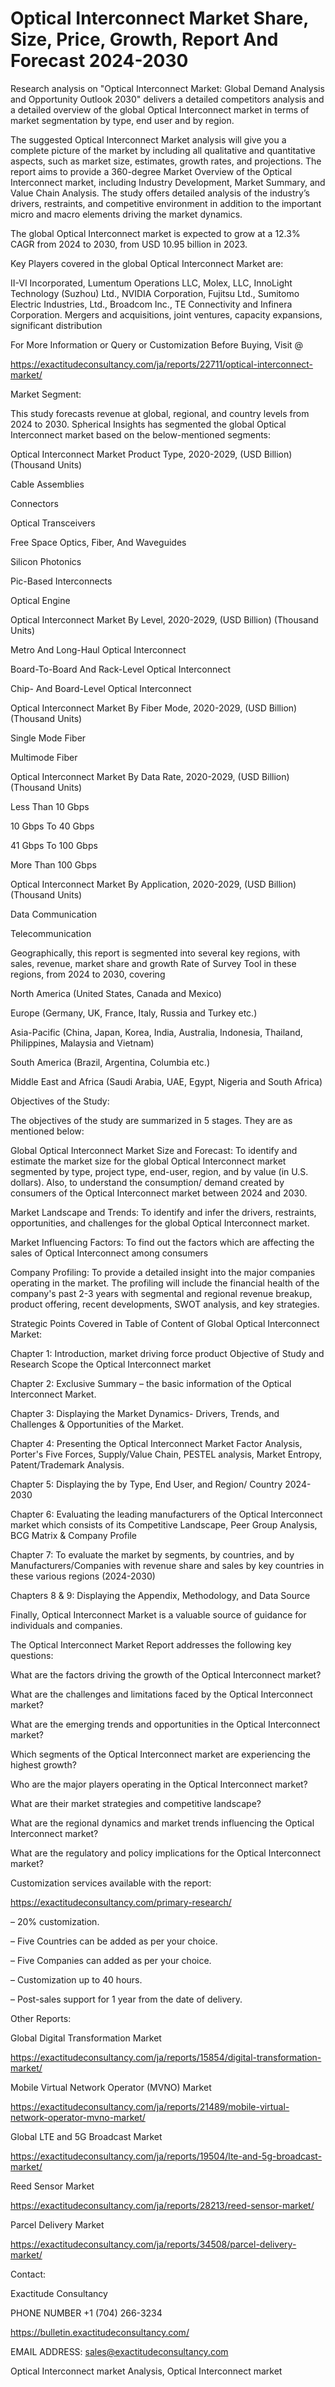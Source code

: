 # Optical Interconnect Market Share, Size, Price, Growth, Report And Forecast 2024-2030

Research analysis on "Optical Interconnect Market: Global Demand Analysis and Opportunity Outlook 2030" delivers a detailed competitors analysis and a detailed overview of the global Optical Interconnect market in terms of market segmentation by type, end user and by region.

The suggested Optical Interconnect Market analysis will give you a complete picture of the market by including all qualitative and quantitative aspects, such as market size, estimates, growth rates, and projections. The report aims to provide a 360-degree Market Overview of the Optical Interconnect market, including Industry Development, Market Summary, and Value Chain Analysis. The study offers detailed analysis of the industry’s drivers, restraints, and competitive environment in addition to the important micro and macro elements driving the market dynamics.

The global Optical Interconnect market is expected to grow at a 12.3% CAGR from 2024 to 2030, from USD 10.95 billion in 2023.

Key Players covered in the global Optical Interconnect Market are:

II-VI Incorporated, Lumentum Operations LLC, Molex, LLC, InnoLight Technology (Suzhou) Ltd., NVIDIA Corporation, Fujitsu Ltd., Sumitomo Electric Industries, Ltd., Broadcom Inc., TE Connectivity and Infinera Corporation. Mergers and acquisitions, joint ventures, capacity expansions, significant distribution

For More Information or Query or Customization Before Buying, Visit @

https://exactitudeconsultancy.com/ja/reports/22711/optical-interconnect-market/

Market Segment:

This study forecasts revenue at global, regional, and country levels from 2024 to 2030. Spherical Insights has segmented the global Optical Interconnect market based on the below-mentioned segments:

Optical Interconnect Market Product Type, 2020-2029, (USD Billion) (Thousand Units)

Cable Assemblies

Connectors

Optical Transceivers

Free Space Optics, Fiber, And Waveguides

Silicon Photonics

Pic-Based Interconnects

Optical Engine

Optical Interconnect Market By Level, 2020-2029, (USD Billion) (Thousand Units)

Metro And Long-Haul Optical Interconnect

Board-To-Board And Rack-Level Optical Interconnect

Chip- And Board-Level Optical Interconnect

Optical Interconnect Market By Fiber Mode, 2020-2029, (USD Billion) (Thousand Units)

Single Mode Fiber

Multimode Fiber

Optical Interconnect Market By Data Rate, 2020-2029, (USD Billion) (Thousand Units)

Less Than 10 Gbps

10 Gbps To 40 Gbps

41 Gbps To 100 Gbps

More Than 100 Gbps

Optical Interconnect Market By Application, 2020-2029, (USD Billion) (Thousand Units)

Data Communication

Telecommunication

Geographically, this report is segmented into several key regions, with sales, revenue, market share and growth Rate of Survey Tool in these regions, from 2024 to 2030, covering

North America (United States, Canada and Mexico)

Europe (Germany, UK, France, Italy, Russia and Turkey etc.)

Asia-Pacific (China, Japan, Korea, India, Australia, Indonesia, Thailand, Philippines, Malaysia and Vietnam)

South America (Brazil, Argentina, Columbia etc.)

Middle East and Africa (Saudi Arabia, UAE, Egypt, Nigeria and South Africa)

Objectives of the Study:

The objectives of the study are summarized in 5 stages. They are as mentioned below:

Global Optical Interconnect Market Size and Forecast: To identify and estimate the market size for the global Optical Interconnect market segmented by type, project type, end-user, region, and by value (in U.S. dollars). Also, to understand the consumption/ demand created by consumers of the Optical Interconnect market between 2024 and 2030.

Market Landscape and Trends: To identify and infer the drivers, restraints, opportunities, and challenges for the global Optical Interconnect market.

Market Influencing Factors: To find out the factors which are affecting the sales of Optical Interconnect among consumers

Company Profiling: To provide a detailed insight into the major companies operating in the market. The profiling will include the financial health of the company's past 2-3 years with segmental and regional revenue breakup, product offering, recent developments, SWOT analysis, and key strategies.

Strategic Points Covered in Table of Content of Global Optical Interconnect Market:

Chapter 1: Introduction, market driving force product Objective of Study and Research Scope the Optical Interconnect market

Chapter 2: Exclusive Summary – the basic information of the Optical Interconnect Market.

Chapter 3: Displaying the Market Dynamics- Drivers, Trends, and Challenges & Opportunities of the Market.

Chapter 4: Presenting the Optical Interconnect Market Factor Analysis, Porter's Five Forces, Supply/Value Chain, PESTEL analysis, Market Entropy, Patent/Trademark Analysis.

Chapter 5: Displaying the by Type, End User, and Region/ Country 2024-2030

Chapter 6: Evaluating the leading manufacturers of the Optical Interconnect market which consists of its Competitive Landscape, Peer Group Analysis, BCG Matrix & Company Profile

Chapter 7: To evaluate the market by segments, by countries, and by Manufacturers/Companies with revenue share and sales by key countries in these various regions (2024-2030)

Chapters 8 & 9: Displaying the Appendix, Methodology, and Data Source

Finally, Optical Interconnect Market is a valuable source of guidance for individuals and companies.

The Optical Interconnect Market Report addresses the following key questions:

What are the factors driving the growth of the Optical Interconnect market?

What are the challenges and limitations faced by the Optical Interconnect market?

What are the emerging trends and opportunities in the Optical Interconnect market?

Which segments of the Optical Interconnect market are experiencing the highest growth?

Who are the major players operating in the Optical Interconnect market?

What are their market strategies and competitive landscape?

What are the regional dynamics and market trends influencing the Optical Interconnect market?

What are the regulatory and policy implications for the Optical Interconnect market?

Customization services available with the report:

https://exactitudeconsultancy.com/primary-research/

– 20% customization.

– Five Countries can be added as per your choice.

– Five Companies can added as per your choice.

– Customization up to 40 hours.

– Post-sales support for 1 year from the date of delivery.

Other Reports:

Global Digital Transformation Market

https://exactitudeconsultancy.com/ja/reports/15854/digital-transformation-market/

Mobile Virtual Network Operator (MVNO) Market

https://exactitudeconsultancy.com/ja/reports/21489/mobile-virtual-network-operator-mvno-market/

Global LTE and 5G Broadcast Market

https://exactitudeconsultancy.com/ja/reports/19504/lte-and-5g-broadcast-market/

Reed Sensor Market

https://exactitudeconsultancy.com/ja/reports/28213/reed-sensor-market/

Parcel Delivery Market

https://exactitudeconsultancy.com/ja/reports/34508/parcel-delivery-market/

Contact:

Exactitude Consultancy

PHONE NUMBER +1 (704) 266-3234

https://bulletin.exactitudeconsultancy.com/

EMAIL ADDRESS: sales@exactitudeconsultancy.com

Optical Interconnect market Analysis, Optical Interconnect market
